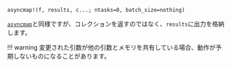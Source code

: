 ```
asyncmap!(f, results, c...; ntasks=0, batch_size=nothing)
```

[`asyncmap`](@ref)と同様ですが、コレクションを返すのではなく、`results`に出力を格納します。

!!! warning
    変更された引数が他の引数とメモリを共有している場合、動作が予期しないものになることがあります。


